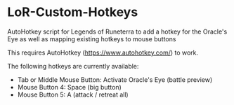 # LoR-Custom-Hotkeys
AutoHotkey script for Legends of Runeterra to add a hotkey for the Oracle's Eye as well as mapping existing hotkeys to mouse buttons

This requires AutoHotkey (https://www.autohotkey.com/) to work.

The following hotkeys are currently available:
  - Tab or Middle Mouse Button: Activate Oracle's Eye (battle preview)
  - Mouse Button 4: Space (big button)
  - Mouse Button 5: A (attack / retreat all)
